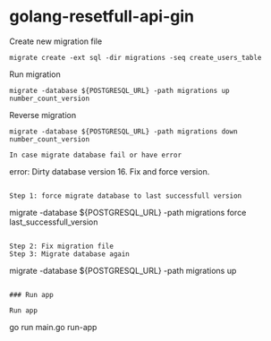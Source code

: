 # golang-resetfull-api-gin

Create new migration file

```
migrate create -ext sql -dir migrations -seq create_users_table
```

Run migration

```
migrate -database ${POSTGRESQL_URL} -path migrations up number_count_version
```

Reverse migration

```
migrate -database ${POSTGRESQL_URL} -path migrations down number_count_version

In case migrate database fail or have error

```

error: Dirty database version 16. Fix and force version.

```

Step 1: force migrate database to last successfull version

```

migrate -database ${POSTGRESQL_URL} -path migrations force last_successfull_version

```

Step 2: Fix migration file
Step 3: Migrate database again

```

migrate -database ${POSTGRESQL_URL} -path migrations up

```

### Run app

Run app

```

go run main.go run-app
```
